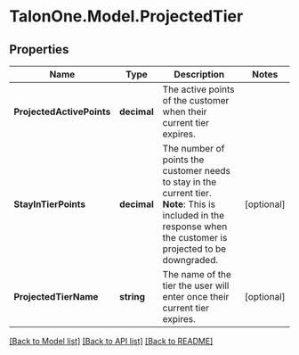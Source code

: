 # TalonOne.Model.ProjectedTier
## Properties

Name | Type | Description | Notes
------------ | ------------- | ------------- | -------------
**ProjectedActivePoints** | **decimal** | The active points of the customer when their current tier expires. | 
**StayInTierPoints** | **decimal** | The number of points the customer needs to stay in the current tier.  **Note**: This is included in the response when the customer is projected to be downgraded.  | [optional] 
**ProjectedTierName** | **string** | The name of the tier the user will enter once their current tier expires. | [optional] 

[[Back to Model list]](../README.md#documentation-for-models) [[Back to API list]](../README.md#documentation-for-api-endpoints) [[Back to README]](../README.md)

